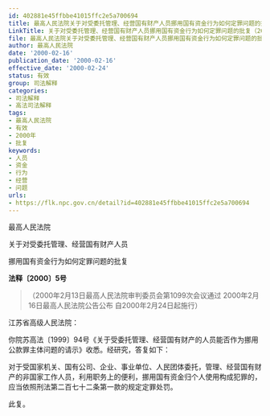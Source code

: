 ```yaml
---
id: 402881e45ffbbe41015ffc2e5a700694
title: 最高人民法院关于对受委托管理、经营国有财产人员挪用国有资金行为如何定罪问题的批复
LinkTitle: 关于对受委托管理、经营国有财产人员挪用国有资金行为如何定罪问题的批复（2000）
file: 最高人民法院关于对受委托管理、经营国有财产人员挪用国有资金行为如何定罪问题的批复_20000216_402881e45ffbbe41015ffc2e5a700694.docx
author: 最高人民法院
date: '2000-02-16'
publication_date: '2000-02-16'
effective_date: '2000-02-24'
status: 有效
group: 司法解释
categories:
- 司法解释
- 高法司法解释
tags:
- 最高人民法院
- 有效
- 2000年
- 批复
keywords:
- 人员
- 资金
- 行为
- 经营
- 问题
urls:
- https://flk.npc.gov.cn/detail?id=402881e45ffbbe41015ffc2e5a700694
---
```


最高人民法院

关于对受委托管理、经营国有财产人员

挪用国有资金行为如何定罪问题的批复

**法释〔2000〕5号**

> （2000年2月13日最高人民法院审判委员会第1099次会议通过 2000年2月16日最高人民法院公告公布 自2000年2月24日起施行）

江苏省高级人民法院：

你院苏高法〔1999〕94号《关于受委托管理、经营国有财产的人员能否作为挪用公款罪主体问题的请示》收悉。经研究，答复如下：

对于受国家机关、国有公司、企业、事业单位、人民团体委托，管理、经营国有财产的非国家工作人员，利用职务上的便利，挪用国有资金归个人使用构成犯罪的，应当依照刑法第二百七十二条第一款的规定定罪处罚。

此复。
